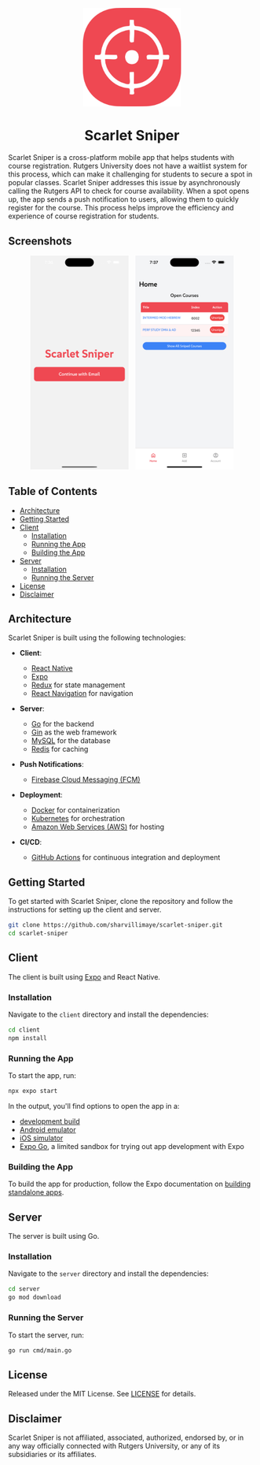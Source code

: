 <p align="center">
    <img src="./images/logo.png" alt="Scarlet Sniper Logo" width="200"/>
</p>

<h1 align="center">Scarlet Sniper</h1>

Scarlet Sniper is a cross-platform mobile app that helps students with course registration. Rutgers University does not have a waitlist system for this process, which can make it challenging for students to secure a spot in popular classes. Scarlet Sniper addresses this issue by asynchronously calling the Rutgers API to check for course availability. When a spot opens up, the app sends a push notification to users, allowing them to quickly register for the course. This process helps improve the efficiency and experience of course registration for students.

## Screenshots

<p align="center">
    <img src="images/screenshot2.png" alt="Screenshot 1" width="200" style="margin-right: 10px;"/>
    <img src="images/screenshot1.png" alt="Screenshot 2" width="200"/>
</p>

## Table of Contents

- [Architecture](#architecture)
- [Getting Started](#getting-started)
- [Client](#client)
    - [Installation](#installation)
    - [Running the App](#running-the-app)
    - [Building the App](#building-the-app)
- [Server](#server)
    - [Installation](#installation-1)
    - [Running the Server](#running-the-server)
- [License](#license)
- [Disclaimer](#disclaimer)

## Architecture

Scarlet Sniper is built using the following technologies:

- **Client**: 
    - [React Native](https://reactnative.dev/)
    - [Expo](https://expo.dev/)
    - [Redux](https://redux.js.org/) for state management
    - [React Navigation](https://reactnavigation.org/) for navigation

- **Server**:
    - [Go](https://golang.org/) for the backend
    - [Gin](https://gin-gonic.com/) as the web framework
    - [MySQL](https://www.mysql.com/) for the database
    - [Redis](https://redis.io/) for caching

- **Push Notifications**:
    - [Firebase Cloud Messaging (FCM)](https://firebase.google.com/docs/cloud-messaging)

- **Deployment**:
    - [Docker](https://www.docker.com/) for containerization
    - [Kubernetes](https://kubernetes.io/) for orchestration
    - [Amazon Web Services (AWS)](https://aws.amazon.com/) for hosting

- **CI/CD**:
    - [GitHub Actions](https://github.com/features/actions) for continuous integration and deployment

## Getting Started

To get started with Scarlet Sniper, clone the repository and follow the instructions for setting up the client and server.

```sh
git clone https://github.com/sharvillimaye/scarlet-sniper.git
cd scarlet-sniper
```

## Client

The client is built using [Expo](https://expo.dev) and React Native.

### Installation

Navigate to the `client` directory and install the dependencies:

```sh
cd client
npm install
```

### Running the App

To start the app, run:

```sh
npx expo start
```

In the output, you'll find options to open the app in a:

- [development build](https://docs.expo.dev/develop/development-builds/introduction/)
- [Android emulator](https://docs.expo.dev/workflow/android-studio-emulator/)
- [iOS simulator](https://docs.expo.dev/workflow/ios-simulator/)
- [Expo Go](https://expo.dev/go), a limited sandbox for trying out app development with Expo

### Building the App

To build the app for production, follow the Expo documentation on [building standalone apps](https://docs.expo.dev/distribution/building-standalone-apps/).

## Server

The server is built using Go.

### Installation

Navigate to the `server` directory and install the dependencies:

```sh
cd server
go mod download
```

### Running the Server

To start the server, run:

```sh
go run cmd/main.go
```

## License

Released under the MIT License. See [LICENSE](LICENSE) for details.

## Disclaimer

Scarlet Sniper is not affiliated, associated, authorized, endorsed by, or in any way officially connected with Rutgers University, or any of its subsidiaries or its affiliates.

